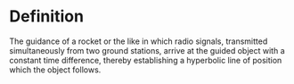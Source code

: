 # Definition

The guidance of a rocket or the like in which radio signals, transmitted
simultaneously from two ground stations, arrive at the guided object
with a constant time difference, thereby establishing a hyperbolic line
of position which the object follows.
